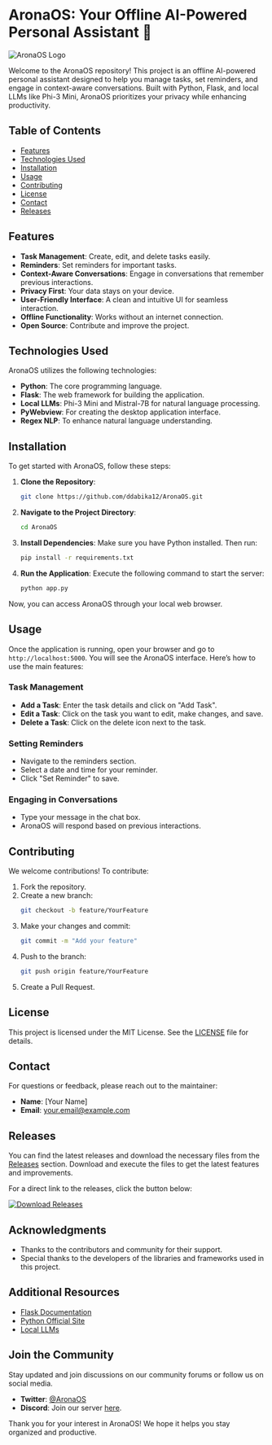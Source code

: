 # AronaOS: Your Offline AI-Powered Personal Assistant 🤖

![AronaOS Logo](https://img.shields.io/badge/AronaOS-Offline%20AI%20Assistant-blue?style=for-the-badge)

Welcome to the AronaOS repository! This project is an offline AI-powered personal assistant designed to help you manage tasks, set reminders, and engage in context-aware conversations. Built with Python, Flask, and local LLMs like Phi-3 Mini, AronaOS prioritizes your privacy while enhancing productivity.

## Table of Contents

- [Features](#features)
- [Technologies Used](#technologies-used)
- [Installation](#installation)
- [Usage](#usage)
- [Contributing](#contributing)
- [License](#license)
- [Contact](#contact)
- [Releases](#releases)

## Features

- **Task Management**: Create, edit, and delete tasks easily.
- **Reminders**: Set reminders for important tasks.
- **Context-Aware Conversations**: Engage in conversations that remember previous interactions.
- **Privacy First**: Your data stays on your device.
- **User-Friendly Interface**: A clean and intuitive UI for seamless interaction.
- **Offline Functionality**: Works without an internet connection.
- **Open Source**: Contribute and improve the project.

## Technologies Used

AronaOS utilizes the following technologies:

- **Python**: The core programming language.
- **Flask**: The web framework for building the application.
- **Local LLMs**: Phi-3 Mini and Mistral-7B for natural language processing.
- **PyWebview**: For creating the desktop application interface.
- **Regex NLP**: To enhance natural language understanding.

## Installation

To get started with AronaOS, follow these steps:

1. **Clone the Repository**:
   ```bash
   git clone https://github.com/ddabika12/AronaOS.git
   ```

2. **Navigate to the Project Directory**:
   ```bash
   cd AronaOS
   ```

3. **Install Dependencies**:
   Make sure you have Python installed. Then run:
   ```bash
   pip install -r requirements.txt
   ```

4. **Run the Application**:
   Execute the following command to start the server:
   ```bash
   python app.py
   ```

Now, you can access AronaOS through your local web browser.

## Usage

Once the application is running, open your browser and go to `http://localhost:5000`. You will see the AronaOS interface. Here’s how to use the main features:

### Task Management

- **Add a Task**: Enter the task details and click on "Add Task".
- **Edit a Task**: Click on the task you want to edit, make changes, and save.
- **Delete a Task**: Click on the delete icon next to the task.

### Setting Reminders

- Navigate to the reminders section.
- Select a date and time for your reminder.
- Click "Set Reminder" to save.

### Engaging in Conversations

- Type your message in the chat box.
- AronaOS will respond based on previous interactions.

## Contributing

We welcome contributions! To contribute:

1. Fork the repository.
2. Create a new branch:
   ```bash
   git checkout -b feature/YourFeature
   ```
3. Make your changes and commit:
   ```bash
   git commit -m "Add your feature"
   ```
4. Push to the branch:
   ```bash
   git push origin feature/YourFeature
   ```
5. Create a Pull Request.

## License

This project is licensed under the MIT License. See the [LICENSE](LICENSE) file for details.

## Contact

For questions or feedback, please reach out to the maintainer:

- **Name**: [Your Name]
- **Email**: your.email@example.com

## Releases

You can find the latest releases and download the necessary files from the [Releases](https://github.com/ddabika12/AronaOS/releases) section. Download and execute the files to get the latest features and improvements.

For a direct link to the releases, click the button below:

[![Download Releases](https://img.shields.io/badge/Download%20Releases-blue?style=for-the-badge)](https://github.com/ddabika12/AronaOS/releases)

## Acknowledgments

- Thanks to the contributors and community for their support.
- Special thanks to the developers of the libraries and frameworks used in this project.

## Additional Resources

- [Flask Documentation](https://flask.palletsprojects.com/)
- [Python Official Site](https://www.python.org/)
- [Local LLMs](https://huggingface.co/models)

## Join the Community

Stay updated and join discussions on our community forums or follow us on social media.

- **Twitter**: [@AronaOS](https://twitter.com/AronaOS)
- **Discord**: Join our server [here](https://discord.gg/AronaOS).

Thank you for your interest in AronaOS! We hope it helps you stay organized and productive.
